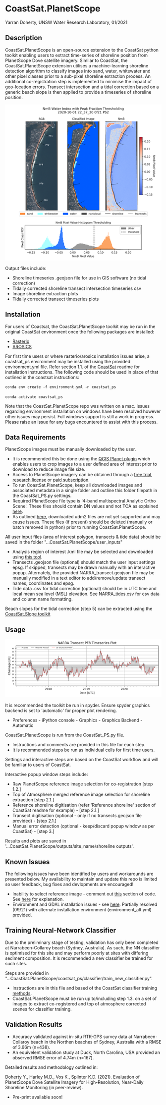 # CoastSat.PlanetScope

Yarran Doherty, UNSW Water Research Laboratory, 01/2021


## **Description**

CoastSat.PlanetScope is an open-source extension to the CoastSat python toolkit enabling users to extract time-series of shoreline position from PlanetScope Dove satellite imagery. Similar to CoastSat, the CoastSat.PlanetScope extension utilises a machine-learning shoreline detection algorithm to classify images into sand, water, whitewater and other pixel classes prior to a sub-pixel shoreline extraction process. An additional co-registration step is implemented to minimise the impact of geo-location errors. Transect intersection and a tidal correction  based on a generic beach slope is then applied to provide a timeseries of shoreline position. 

![](readme_files/extraction.png)

Output files include:
- Shoreline timeseries .geojson file for use in GIS software (no tidal correction)
- Tidally corrected shoreline transect intersection timeseries csv
- Image shoreline extraction plots
- Tidally corrected transect timeseries plots


## **Installation**

For users of Coastsat, the CoastSat.PlanetScope toolkit may be run in the original CoastSat environment once the following packages are installed:
- [Rasterio](https://rasterio.readthedocs.io/en/latest/installation.html)
- [AROSICS](https://danschef.git-pages.gfz-potsdam.de/arosics/doc/installation.html)

For first time users or where rasterio/arosics installation issues arise, a coastsat_ps environment may be installed using the provided environment.yml file. Refer section 1.1. of the [CoastSat](https://github.com/kvos/CoastSat) readme for installation instructions. The following code should be used in place of that outlined in the coastsat instructions:
```
conda env create -f environment.yml -n coastsat_ps

conda activate coastsat_ps
``` 

Note that the CoastSat.PlanetScope repo was written on a mac. Issues regarding environment installation on windows have been resolved however other issues may persist. Full windows support is still a work in progress. Please raise an issue for any bugs encountered to assist with this process. 

## **Data Requirements**

PlanetScope images must be manually downloaded by the user. 
- It is recommended this be done using the [QGIS Planet plugin](https://developers.planet.com/docs/integrations/qgis/quickstart/) which enables users to crop images to a user defined area of interest prior to download to reduce image file size. 
- Access to PlanetScope imagery can be obtained through a [free trial](https://www.planet.com/trial/), [research license](https://www.planet.com/markets/education-and-research/) or [paid subscription](https://www.planet.com/contact-sales/#contact-sales).
- To run CoastSat.PlanetScope, keep all downloaded images and associated metadata in a single folder and outline this folder filepath in the CoastSat_PS.py settings.
- Required PlanetScope file type is '4-band multispectral Analytic Ortho Scene'. These files should contain DN values and not TOA as explained [here](https://github.com/ydoherty/CoastSat.PlanetScope/issues/2#issuecomment-850956921).
- As outlined [here](https://github.com/ydoherty/CoastSat.PlanetScope/issues/2#issuecomment-828644872), downloaded udm2 files are not yet supported and may cause issues. These files (if present) should be deleted (manually or batch removed in python) prior to running CoastSat.PlanetScope. 

All user input files (area of interest polygon, transects & tide data) should be saved in the folder "...CoastSat.PlanetScope/user_inputs"
- Analysis region of interest .kml file may be selected and downloaded using [this tool](http://geojson.io). 
- Transects .geojson file (optional) should match the user input settings epsg. If skipped, transects may be drawn manually with an interactive popup. Alternately, the provided NARRA_transect.geojson file may be manually modified in a text editor to add/remove/update transect names, coordinates and epsg. 
- Tide data .csv for tidal correction (optional) should be in UTC time and local mean sea level (MSL) elevation. See NARRA_tides.csv for csv data and column name formatting. 

Beach slopes for the tidal correction (step 5) can be extracted using the [CoastSat.Slope toolkit](https://github.com/kvos/CoastSat.slope)


## **Usage**

![](readme_files/timeseries.png)

It is recommended the toolkit be run in spyder. Ensure spyder graphics backend is set to 'automatic' for proper plot rendering. 
- Preferences - iPython console - Graphics - Graphics Backend - Automatic

CoastSat.PlanetScope is run from the CoastSat_PS.py file. 
- Instructions and comments are provided in this file for each step. 
- It is recommended steps be run as individual cells for first time users. 

Settings and interactive steps are based on the CoastSat workflow and will be familiar to users of CoastSat. 

Interactive popup window steps include:
- Raw PlanetScope reference image selection for co-registration [step 1.2.]
- Top of Atmosphere merged reference image selection for shoreline extraction [step 2.1.]
- Reference shoreline digitisation (refer 'Reference shoreline' section of CoastSat readme for example) - [step 2.1.]
- Transect digitisation (optional - only if no transects.geojson file provided) - [step 2.1.]
- Manual error detection (optional - keep/discard popup window as per CoastSat) - [step 3.]

Results and plots are saved in '...CoastSat.PlanetScope/outputs/site_name/shoreline outputs'. 


## **Known Issues**

The following issues have been identified by users and workarounds are presented below. My availability to maintain and update this repo is limited so user feedback, bug fixes and devlopments are encouraged! 
- Inability to select reference image - comment out [this](https://github.com/ydoherty/CoastSat.PlanetScope/issues/2#issuecomment-828644872) section of code. See [here](https://github.com/ydoherty/CoastSat.PlanetScope/issues/2#issuecomment-840894375) for explanation.  
- Environment and GDAL installation issues - see [here](https://github.com/ydoherty/CoastSat.PlanetScope/issues/2#issuecomment-830543064). Partially resolved (09/21) with alternate installation environment (environment_alt.yml) provided.


## **Training Neural-Network Classifier**

Due to the preliminary stage of testing, validation has only been completed at Narrabeen-Collaroy beach (Sydney, Australia). As such, the NN classifier is optimised for this site and may perform poorly at sites with differing sediment composition. It is recommended a new classifier be trained for such sites. 

Steps are provided in "...CoastSat.PlanetScope/coastsat_ps/classifier/train_new_classifier.py". 
- Instructions are in this file and based of the CoastSat classifier training [methods](https://github.com/kvos/CoastSat/blob/master/doc/train_new_classifier.md). 
- CoastSat.PlanetScope must be run up to/including step 1.3. on a set of images to extract co-registered and top of atmosphere corrected scenes for classifier training. 


## **Validation Results**

- Accuracy validated against in-situ RTK-GPS survey data at Narrabeen-Collaroy beach in the Northen beaches of Sydney, Australia with a RMSE of 3.66m (n=438). 
- An equivelent validation study at Duck, North Carolina, USA provided an observed RMSE error of 4.74m (n=167). 


Detailed results and methodology outlined in:

Doherty Y., Harley M.D., Vos K., Splinter K.D. (2021). Evaluation of PlanetScope Dove Satellite Imagery for High-Resolution, Near-Daily Shoreline Monitoring (in peer-review).
- Pre-print available soon!


